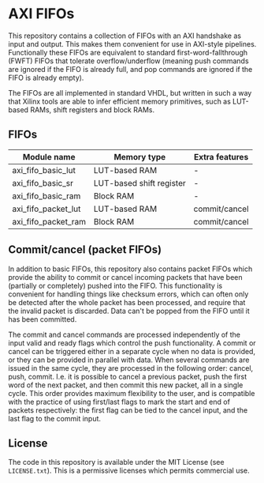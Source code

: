 AXI FIFOs
=========

This repository contains a collection of FIFOs with an AXI handshake as input and output. This makes them convenient for use in AXI-style pipelines. Functionally these FIFOs are equivalent to standard first-word-fallthrough (FWFT) FIFOs that tolerate overflow/underflow (meaning push commands are ignored if the FIFO is already full, and pop commands are ignored if the FIFO is already empty).

The FIFOs are all implemented in standard VHDL, but written in such a way that Xilinx tools are able to infer efficient memory primitives, such as LUT-based RAMs, shift registers and block RAMs.

FIFOs
-----

| Module name         | Memory type              | Extra features |
| ------------------- | ------------------------ | -------------- |
| axi_fifo_basic_lut  | LUT-based RAM            | -              |
| axi_fifo_basic_sr   | LUT-based shift register | -              |
| axi_fifo_basic_ram  | Block RAM                | -              |
| axi_fifo_packet_lut | LUT-based RAM            | commit/cancel  |
| axi_fifo_packet_ram | Block RAM                | commit/cancel  |

Commit/cancel (packet FIFOs)
----------------------------

In addition to basic FIFOs, this repository also contains packet FIFOs which provide the ability to commit or cancel incoming packets that have been (partially or completely) pushed into the FIFO. This functionality is convenient for handling things like checksum errors, which can often only be detected after the whole packet has been processed, and require that the invalid packet is discarded. Data can't be popped from the FIFO until it has been committed.

The commit and cancel commands are processed independently of the input valid and ready flags which control the push functionality. A commit or cancel can be triggered either in a separate cycle when no data is provided, or they can be provided in parallel with data. When several commands are issued in the same cycle, they are processed in the following order: cancel, push, commit. I.e. it is possible to cancel a previous packet, push the first word of the next packet, and then commit this new packet, all in a single cycle. This order provides maximum flexibility to the user, and is compatible with the practice of using first/last flags to mark the start and end of packets respectively: the first flag can be tied to the cancel input, and the last flag to the commit input.

License
-------

The code in this repository is available under the MIT License (see `LICENSE.txt`). This is a permissive licenses which permits commercial use.
